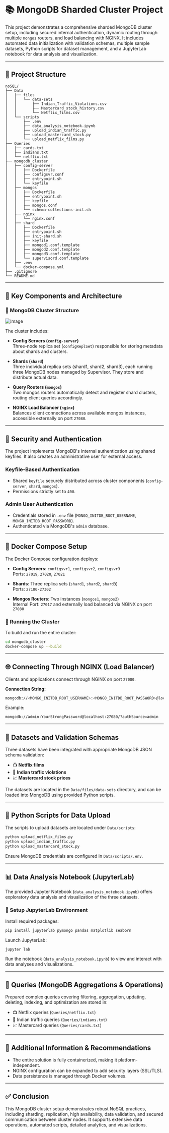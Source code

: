# 📚 MongoDB Sharded Cluster Project

This project demonstrates a comprehensive sharded MongoDB cluster setup, including secured internal authentication, dynamic routing through multiple `mongos` routers, and load balancing with NGINX. It includes automated data initialization with validation schemas, multiple sample datasets, Python scripts for dataset management, and a JupyterLab notebook for data analysis and visualization.

---

## 📁 Project Structure

```
noSQL/
├── Data
│   ├── files
│   │   └── data-sets
│   │       ├── Indian_Traffic_Violations.csv
│   │       ├── Mastercard_stock_history.csv
│   │       └── Netflix_films.csv
│   └── scripts
│       ├── .env
│       ├── data_analysis_notebook.ipynb
│       ├── upload_indian_traffic.py
│       ├── upload_mastercard_stock.py
│       └── upload_netflix_films.py
├── Queries
│   ├── cards.txt
│   ├── indians.txt
│   └── netflix.txt
├── mongodb_cluster
│   ├── config-server
│   │   ├── Dockerfile
│   │   ├── configsvr.conf
│   │   ├── entrypoint.sh
│   │   └── keyfile
│   ├── mongos
│   │   ├── Dockerfile
│   │   ├── entrypoint.sh
│   │   ├── keyfile
│   │   ├── mongos.conf
│   │   └── schema-collections-init.sh
│   ├── nginx
│   │   └── nginx.conf
│   ├── shard
│   │   ├── Dockerfile
│   │   ├── entrypoint.sh
│   │   ├── init-shard.sh
│   │   ├── keyfile
│   │   ├── mongod1.conf.template
│   │   ├── mongod2.conf.template
│   │   ├── mongod3.conf.template
│   │   └── supervisord.conf.template
│   ├── .env
│   └── docker-compose.yml
├── .gitignore
└── README.md
```

---

## 🚀 Key Components and Architecture

### 🔗 MongoDB Cluster Structure

![image](https://github.com/user-attachments/assets/09783ada-5bb5-4924-bc5c-80c98540dd8f)

The cluster includes:

- **Config Servers (`config-server`)**  
  Three-node replica set (`configReplSet`) responsible for storing metadata about shards and clusters.

- **Shards (`shard`)**  
  Three individual replica sets (shard1, shard2, shard3), each running three MongoDB nodes managed by Supervisor. They store and distribute actual data.

- **Query Routers (`mongos`)**  
  Two mongos routers automatically detect and register shard clusters, routing client queries accordingly.

- **NGINX Load Balancer (`nginx`)**  
  Balances client connections across available mongos instances, accessible externally on port `27080`.

---

## 🔐 Security and Authentication

The project implements MongoDB's internal authentication using shared keyfiles. It also creates an administrative user for external access.

### Keyfile-Based Authentication

- Shared `keyfile` securely distributed across cluster components (`config-server`, `shard`, `mongos`).
- Permissions strictly set to `400`.

### Admin User Authentication

- Credentials stored in `.env` file (`MONGO_INITDB_ROOT_USERNAME`, `MONGO_INITDB_ROOT_PASSWORD`).
- Authenticated via MongoDB's `admin` database.

---

## 🐳 Docker Compose Setup

The Docker Compose configuration deploys:

- **Config Servers**: `configsvr1`, `configsvr2`, `configsvr3`  
  Ports: `27019`, `27020`, `27021`

- **Shards**: Three replica sets (`shard1`, `shard2`, `shard3`)  
  Ports: `27100-27302`

- **Mongos Routers**: Two instances (`mongos1`, `mongos2`)  
  Internal Port: `27017` and externally load balanced via NGINX on port `27080`

### 🔧 Running the Cluster

To build and run the entire cluster:

```bash
cd mongodb_cluster
docker-compose up --build
```

---

## 🌐 Connecting Through NGINX (Load Balancer)

Clients and applications connect through NGINX on port `27080`.

**Connection String:**

```bash
mongodb://<MONGO_INITDB_ROOT_USERNAME>:<MONGO_INITDB_ROOT_PASSWORD>@localhost:27080/?authSource=admin
```

Example:

```bash
mongodb://admin:YourStrongPassword@localhost:27080/?authSource=admin
```

---

## 📂 Datasets and Validation Schemas

Three datasets have been integrated with appropriate MongoDB JSON schema validation:

- 📺 **Netflix films**  
- 🚦 **Indian traffic violations**  
- 📈 **Mastercard stock prices**

The datasets are located in the `Data/files/data-sets` directory, and can be loaded into MongoDB using provided Python scripts.

---

## 🐍 Python Scripts for Data Upload

The scripts to upload datasets are located under `Data/scripts`:

```bash
python upload_netflix_films.py
python upload_indian_traffic.py
python upload_mastercard_stock.py
```

Ensure MongoDB credentials are configured in `Data/scripts/.env`.

---

## 📊 Data Analysis Notebook (JupyterLab)

The provided Jupyter Notebook (`data_analysis_notebook.ipynb`) offers exploratory data analysis and visualization of the three datasets.

### 🚀 Setup JupyterLab Environment

Install required packages:

```bash
pip install jupyterlab pymongo pandas matplotlib seaborn
```

Launch JupyterLab:

```bash
jupyter lab
```

Run the notebook (`data_analysis_notebook.ipynb`) to view and interact with data analyses and visualizations.

---

## 📜 Queries (MongoDB Aggregations & Operations)

Prepared complex queries covering filtering, aggregation, updating, deleting, indexing, and optimization are stored in:

- 📺 Netflix queries (`Queries/netflix.txt`)
- 🚦 Indian traffic queries (`Queries/indians.txt`)
- 📈 Mastercard queries (`Queries/cards.txt`)

---

## 📌 Additional Information & Recommendations

- The entire solution is fully containerized, making it platform-independent.
- NGINX configuration can be expanded to add security layers (SSL/TLS).
- Data persistence is managed through Docker volumes.

---

## ✅ Conclusion

This MongoDB cluster setup demonstrates robust NoSQL practices, including sharding, replication, high availability, data validation, and secured communication between cluster nodes. It supports extensive data operations, automated scripts, detailed analytics, and visualizations.
